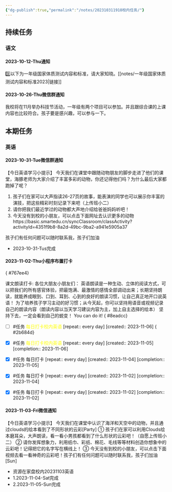 ```yaml
---
{"dg-publish":true,"permalink":"/notes/202310311910校内任务/"}
---
```




## 持续任务
### 语文
#### 2023-10-12-Thu通知

<div class="transclusion internal-embed is-loaded"><div class="markdown-embed">



3️⃣以下为一年级国家体质测试内容和标准，请大家知晓。[[notes/一年级国家体质测试内容和标准2023\|链接]] 

</div></div>

#### 2023-10-26-Thu微信群通知

<div class="transclusion internal-embed is-loaded"><div class="markdown-embed">



我校将在11月举办科技节活动，一年级有两个项目可以参加。并且跟综合课的上课内容也比较符合。孩子要是感兴趣，可以参与一下。 

</div></div>

## 本期任务
### 英语
#### 2023-10-31-Tue微信群通知
【今日英语学习小提示】
今天我们在课堂中跟随动物朋友的脚步走进了他们的课堂，海豚老师为大家介绍了丰富多彩的动物，你还记得他们吗？为什么最后大家都跑掉了呢？
1. 孩子们在家可以大声指读26-27页的故事，能表演的同学也可以展示你丰富的演技，把这些精彩时刻记录下来吧（上传班小二）
2. 请你把我们最近学过的动物都大声地介绍给爸爸妈妈听吧！
3. 今天没有到校的小朋友，可以点击下面网址去认识更多的动物https://basic.smartedu.cn/syncClassroom/classActivity?activityId=4351f9b8-8a2d-49bc-9ba2-a941e5905a37 

孩子们有任何问题可以随时联系我，孩子们加油
- 2023-10-31-Tus完成
#### 2023-11-02-Thu小程序布置打卡
{ #767ee4}


课文朗读打卡:
各位大朋友小朋友们：
      英语朗读是一种生动、立体的阅读方式，可以把我们的所有感官体验，把最饱满、最激情的感情全部调动出来；长期坚持朗读，就能养成眼到、口到、耳到、心到的良好的朗读习惯，让自己真正地开口说英语！
为了培养孩子学习主动的好习惯；从今天起，你可以坚持用语音或视频记录自己的朗读内容（朗读内容以当天学习建议内容为主，加上自主选择的绘本）
坚持下去，一定会看到自己的蜕变！
You can do it!
{ #8eadcc}

- [ ] #任务 <font color=yellow>每日打卡校内英语</font>  [repeat:: every day]  [created:: 2023-11-06]
{ #2b684d}

- [x] #任务 <font color=yellow>每日打卡校内英语</font>  [repeat:: every day]  [created:: 2023-11-05]  [completion:: 2023-11-06]
- [x] #任务 每日打卡  [repeat:: every day]  [created:: 2023-11-04]  [completion:: 2023-11-05]
- [x] #任务 每日打卡  [repeat:: every day]  [created:: 2023-11-02]  [completion:: 2023-11-04]
- [x] #任务 每日打卡  [repeat:: every day]  [created:: 2023-11-02]  [completion:: 2023-11-02]
#### 2023-11-03-Fri微信通知
【今日英语学习小提示】
今天我们在课堂中认识了海洋和天空中的动物，并且通过clouds的绘本看到了不同形状的云彩[Party]
① 孩子们在家可以利用Clouds绘本磨耳朵，大声朗读，看一看小男孩都看到了什么形状的云彩吧！（自愿上传班小二）
② 请你发挥想象力，利用纸巾、彩纸、棉花、毛线等等材料创造你想象中的云彩吧！记得把它的名字写在横线上！
③ 今天没有到校的小朋友，可以点击下面视频去看一看神奇的云彩吧！孩子们有任何问题可以随时联系我，孩子们加油[Sun]
- 资源在家盘校内20231103英语
- 1.2023-11-04-Sat完成
- 2.2023-11-05-Sun完成